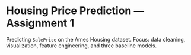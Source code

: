 # Housing Price Prediction — Assignment 1 

Predicting `SalePrice` on the Ames Housing dataset. Focus: data cleaning, visualization, feature engineering, and three baseline models.



